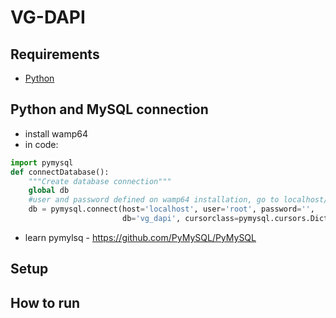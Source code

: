 # VG-DAPI

## Requirements
- [Python](https://www.python.org/downloads/)

## Python and MySQL connection
- install wamp64
- in code:
```python
import pymysql
def connectDatabase():
    """Create database connection"""
    global db
    #user and password defined on wamp64 installation, go to localhost/phpmyadmin
    db = pymysql.connect(host='localhost', user='root', password='',    
                         db='vg_dapi', cursorclass=pymysql.cursors.DictCursor,charset='utf8')
```
- learn pymylsq - https://github.com/PyMySQL/PyMySQL
## Setup

## How to run

